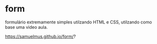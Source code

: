 # form
formulário extremamente simples utilzando HTML e CSS, utilzando como base uma video aula. 

https://samuelmus.github.io/form/?

